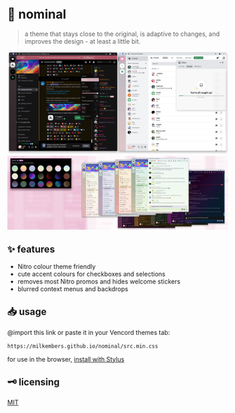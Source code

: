 # 🌸 nominal

> a theme that stays close to the original, is adaptive to changes, and improves the design - at least a little bit.

![mainpreview](assets/mainpreview.png)
![nitrocolourpreview](assets/nitrocolourpreview.png)

## ✨ features

- Nitro colour theme friendly
- cute accent colours for checkboxes and selections
- removes most Nitro promos and hides welcome stickers
- blurred context menus and backdrops

## 📥 usage

@import this link or paste it in your Vencord themes tab:

```
https://milkembers.github.io/nominal/src.min.css
```

for use in the browser, [install with Stylus](nominal.user.css)

## 🗝️ licensing

[MIT](LICENSE)
